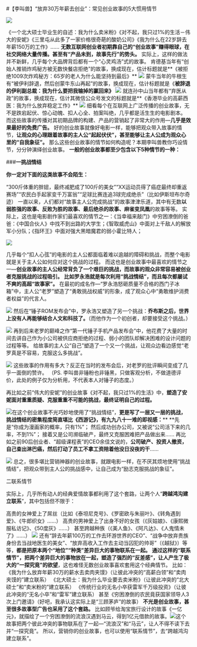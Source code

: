 #【李叫兽】“放弃30万年薪去创业”：常见创业故事的5大惯用情节

![](http://mmbiz.qpic.cn/mmbiz/As7mscS0UOBruXSZwib8cGbLyaxvKjicR5QGy1GMgUoqcnJBjyNouMic4iaz5YeXtiakLjCY2Ll0ia71pxnIKZr58BQw/640?wx_fmt=jpeg&tp=webp&wxfrom=5)

《一个北大硕士毕业生的自述：我为什么卖米粉》《对不起，我只过1%的生活－伟大的安妮》《三里屯从此多了一家价格很奇葩的酸奶公司》《我为什么在22岁辞去年薪150万的工作》……
**无数互联网创业者初期靠自己的“创业故事”赚得眼球，在社交网络大量传播。甚至有“产品未到，故事先行”的势头。**
实际上，这样的做法并不新鲜，几乎每个大品牌背后都有一个“心灵鸡汤”式的故事。
肯德基当年有“创始人推销炸鸡秘方被无数快餐店拒绝”的故事，换成现在，估计标题就是**《被拒绝1009次炸鸡秘方：65岁的老人为什么能坚持到最后》**
![](http://mmbiz.qpic.cn/mmbiz/As7mscS0UODl992ibXH4Y2BfRR1DMgvXcNZp94FJYquFXcVFVvcATwN49pB6ff7UDiblwuyGwnIh7nMg1kAKTmXw/640?wx_fmt=jpeg&tp=webp&wxfrom=5&wx_lazy=1)
蒙牛当年的牛根生有“被伊利辞退，然后创蒙牛东山再起”的故事，换成现在，估计标题就是《**被辞退的伊利副总裁：我为什么要把我输掉的赢回来》**
![](http://mmbiz.qpic.cn/mmbiz/As7mscS0UODl992ibXH4Y2BfRR1DMgvXc4r0QPZIuFDlmyPSFQYKb4KqyDgrxCIgdSBADZysEusY1ROOfMcqtvA/640?wx_fmt=jpeg&tp=webp&wxfrom=5&wx_lazy=1)
就连孙中山当年都有“弃医从政”的故事，换成现在，估计其微信公众号发文的标题就是**《香港毕业的高薪西医：我为什么放弃稳定工作》**
![](http://mmbiz.qpic.cn/mmbiz/As7mscS0UODl992ibXH4Y2BfRR1DMgvXcmxSzk35lDWFtKh1Cjh92xbg0DgzhGBAIPNBdZvkkh6PWWr1gg1KlSA/640?wx_fmt=jpeg&tp=webp&wxfrom=5&wx_lazy=1)
细看每个在互联网上广泛传播的创业故事，无不是跌宕起伏、惊心动魄、扣人心全、拍案叫绝，几乎都是活生生的电影剧本。
而这些故事的传播对其初期品牌的构建、产品的营销起了非常大的作用—**几乎是效果最好的免费广告。**
好的创业故事就像好电影一样，能够把观众带入故事的情节，**让观众的心理跟着故事的主人公“起起伏伏”，甚至能够让主人公成为观众心里的“自我象征”。**
那么这些创业故事的情节如何构造呢？本期李叫兽教你巧设情节，分分钟演绎创业故事。
**一般的创业故事都至少包含以下5种情节的一种：**

###**一挑战情结**


**你一定对下面的这类故事不会陌生：**

“300斤体重的胖妞，最终减肥成了100斤的美女”“XX运动员得了癌症最终却重返赛场”“农民白手起家变千万富翁”“足球比赛连追3球完成绝杀”（比如伊斯坦布尔奇迹）
一直以来，人们都对“故事主人公完成挑战”的故事津津乐道，其中有无数**以弱胜强的故事、反败为胜的故事、最后绝杀的故事、麻雀变凤凰**的故事等等。
实际上，这也是电影剧作家们最喜欢的情节之一：《当幸福来敲门》中穷困潦倒的爸爸：《中国合伙人》中找不到出路的大学生；《智取威虎山》中面对上千敌人的解放军小分队；《指环王》中面对强大黑暗魔君的弱小霍比特人；

![](http://mmbiz.qpic.cn/mmbiz/As7mscS0UODl992ibXH4Y2BfRR1DMgvXc9zmRulEhpmsUHtbgk4TQbXneY4cicYSkusibNScopRWM9ZZuk503zgYg/640?wx_fmt=jpeg&tp=webp&wxfrom=5&wx_lazy=1)

几乎每个“扣人心弦”的电影的主人公都面临着难以逾越的障碍和挑战，而整个电影就是关于主人公如何应对这个挑战的过程。
而这也是创业故事中最喜欢的情节之一—**创业故事的主人公经常背负了一个艰巨的挑战，而故事的观众非常容易被创业者克服挑战的过程吸引。**
**比如罗永浩就是每次利用“挑战情结”，而且每次都屡试不爽的高超“故事家”。**
在最初的成名作—“罗永浩怒砸质量不合格的西门子冰箱”中，主人公“老罗”塑造了“勇敢挑战权威”的形象，成了观众心中“勇敢维护消费者权益”的代言人。

![](http://mmbiz.qpic.cn/mmbiz/As7mscS0UODl992ibXH4Y2BfRR1DMgvXc77oPoOLCw00NZ6bNicaD8M7xoSg9D2XM79DWqlfkFOKc4YzK43lEL1Q/640?wx_fmt=jpeg&tp=webp&wxfrom=5&wx_lazy=1)
然后在“锤子ROM发布会”中，罗永浩又塑造了另一个挑战：**乔布斯之后，世界上没有人再能够结合人文和科技了。**（而他作为一个初创者，却要接受这个挑战。）

![](http://mmbiz.qpic.cn/mmbiz/As7mscS0UODl992ibXH4Y2BfRR1DMgvXchYzkwnTzM2oKuQZRLUJb7PTdqqq3jqYC2ZCk5yT3RLYrIlLYJMcw8w/640?wx_fmt=jpeg&tp=webp&wxfrom=5&wx_lazy=1)
再到后来老罗的巅峰之作“第一代锤子手机产品发布会”中，他花费了大量的时间去讲自己作为小公司被供应商拒绝的过程、弱小的团队却解决困难的设计问题的过程等等。
给故事的主人公“自己”塑造了一个又一个挑战，让观众边看边感觉“老罗真是不容易，克服这么多挑战”。

![](http://mmbiz.qpic.cn/mmbiz/As7mscS0UODl992ibXH4Y2BfRR1DMgvXc3KGo2bU9ge6PR87iaYMUq5MPlSklJTdurOQJ7BzlIfWtW96ZB19ibnZA/640?wx_fmt=jpeg&tp=webp&wxfrom=5&wx_lazy=1)
这些故事的作用有多大？反正在当时的发布会后，对老罗的批评瞬间变成了几乎一面倒的赞许。
（PS. 李叫兽非锤粉也非锤黑，只做客观分析，不做道德评价，此处的例子仅为分析用，不代表本人对锤子的态度。）

再比如之前“伟大的安妮”的创业故事《对不起，我只过1%的生活》中，**塑造了安妮面对重重质疑、克服重重不可能的挑战，最终证明自己的过程。**

![](http://mmbiz.qpic.cn/mmbiz/As7mscS0UODl992ibXH4Y2BfRR1DMgvXcGVOicQSPaoH0gms1A3ltx7iaw1sXXKZbgSliasxEwb1tHh54Ca51iaKZyQ/640?wx_fmt=jpeg&tp=webp&wxfrom=5&wx_lazy=1)在这个创业故事不光巧妙地使用了“挑战情结”，**更是写了一层又一层的挑战，挑战情结的密集程度简直堪比《西游记》，有九九八十一难的即视感：****
**先是“你成为漫画家的概率，只有1%”；
然后成功创办公司，又被说“公司活下来的几率，不到1%”；
接着又是公司濒临破产，最终又克服困难把产品做出来……
再比如之前90后创业者、“超级课程表”的CEO余佳文说的，**公司破产、投资人撤资，自己查出淋巴癌，然后打动了员工不拿工资陪着他没日没夜的干**……

![](http://mmbiz.qpic.cn/mmbiz/As7mscS0UODl992ibXH4Y2BfRR1DMgvXcsnUepcVFT2wFMVznoeC794QFCFgfiayhCS0Vfp0zWk0yBJwfxDbggew/640?wx_fmt=jpeg&tp=webp&wxfrom=5&wx_lazy=1)
总之，很多堪比营销神器的创业故事，就跟电影一样，在不厌其烦地使用“挑战情结”，把观众带到主人公的挑战感中，让自己成为“励志克服挑战的象征”。

二联系情节

实际上，几乎所有动人的经典爱情故事都利用了这个套路，让两个人“**跨越鸿沟建立联系**”，其中包括但不限于：

高贵的女神爱上了屌丝（比如《泰坦尼克号》、《罗密欧与朱丽叶》、《转角遇到爱》、《牛郎织女》……）
高贵的男神爱上了出身不好的女孩（《灰姑娘》、《康熙微服私访记》、《50度灰》……）
甚至跨越种族（《美人鱼》、《阿凡达》、《人鬼情未了》……）
![](http://mmbiz.qpic.cn/mmbiz/As7mscS0UODl992ibXH4Y2BfRR1DMgvXck2JEbS0rmDlPMgAJPLFwIicFAP6AYeiamfibJztbw3MiczdjNTRft2LJpQ/640?wx_fmt=jpeg&tp=webp&wxfrom=5&wx_lazy=1)
还有“辞去年薪100万的工作去环游世界的CEO”、“战争中放弃贵族身份去当战地医生的美女”、“放弃高收入工作去主动当囚犯的帅哥”（《越狱》）等等，**都是把原本两个“地位”“种类”差异巨大的事物联系在一起。**
**通过这样的“联系情节”，把两个差异巨大的事物放在一起，塑造了强烈的“反差感”，让人产生了极大的“一探究竟”的欲望**，这也难怪无数创业故事喜欢套用这个经典情节。
比如：
《我为什么放弃年薪30万的薪水去卖肉夹馍》（让彼此冲突的“高薪白领”和“卖肉夹馍的”建立联系）
《北大硕士：我为什么毕业要去卖米粉》（让彼此冲突的“北大硕士”和“卖米粉的”建立联系）
《传统行业的无名小卒获雷军千万级投资》（让彼此冲突的“无名小卒”和“雷军”建立联系）
甚至《穷困潦倒的农民竟获国家领导人3次上门邀请》（好吧，我承认这实际上是“三顾茅庐”的故事）
**不光是创业故事，甚至很多故事型广告也采用了这个套路。**
比如顾爷给淘宝旅行设计的故事《一亿元》，就描绘了一个穷困潦倒的流浪汉遇到马云，得到1亿元借款的故事。![](http://mmbiz.qpic.cn/mmbiz/As7mscS0UODl992ibXH4Y2BfRR1DMgvXcZzImgv8s2Ord0g2wCpFQ4U7zdFLxWRYF8fkYrCoERunpzxFenHCbWg/640?wx_fmt=jpeg&tp=webp&wxfrom=5&wx_lazy=1)这个故事把两个彼此冲突的事物联系在了一起—“流浪汉”和“马云”，让人不得不读下去并“一探究竟”。
所以，营销你的创业故事，也可以使用“联系情节”，去“跨越鸿沟建立联系”。